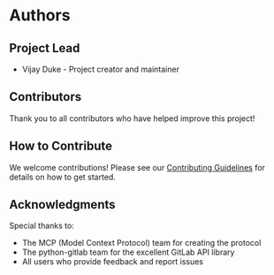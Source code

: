 # Authors

## Project Lead

- Vijay Duke - Project creator and maintainer

## Contributors

Thank you to all contributors who have helped improve this project!

<!-- 
Contributors will be added here as they contribute to the project.
Format: - Name (@github-username) - Brief description of contribution
-->

## How to Contribute

We welcome contributions! Please see our [Contributing Guidelines](CONTRIBUTING.md) for details on how to get started.

## Acknowledgments

Special thanks to:
- The MCP (Model Context Protocol) team for creating the protocol
- The python-gitlab team for the excellent GitLab API library
- All users who provide feedback and report issues